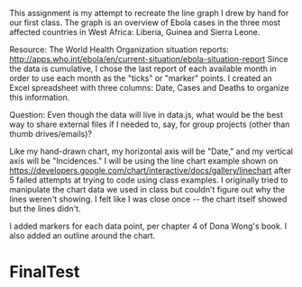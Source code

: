 
This assignment is my attempt to recreate the line graph I drew by hand for our first class. The graph is an overview of Ebola cases in the three most affected countries in West Africa: Liberia, Guinea and Sierra Leone.

Resource: The World Health Organization situation reports: http://apps.who.int/ebola/en/current-situation/ebola-situation-report Since the data is cumulative, I chose the last report of each available month in order to use each month as the "ticks" or "marker" points. I created an Excel spreadsheet with three columns: Date, Cases and Deaths to organize this information.

Question: Even though the data will live in data.js, what would be the best way to share external files if I needed to, say, for group projects (other than thumb drives/emails)?

Like my hand-drawn chart, my horizontal axis will be "Date," and my vertical axis will be "Incidences." I will be using the line chart example shown on https://developers.google.com/chart/interactive/docs/gallery/linechart after 5 failed attempts at trying to code using class examples. I originally tried to manipulate the chart data we used in class but couldn't figure out why the lines weren't showing. I felt like I was close once -- the chart itself showed but the lines didn't.

I added markers for each data point, per chapter 4 of Dona Wong's book. I also added an outline around the chart. 
# FinalTest